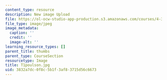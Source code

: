 ```yaml
---
content_type: resource
description: New image Upload
file: https://ol-ocw-studio-app-production.s3.amazonaws.com/courses/4-301-introduction-to-the-visual-arts-spring-2007/3832a7dc0f8c5b1f3af83715d56c6673_T1poulson.jpg
file_type: image/jpeg
image_metadata:
  caption: ''
  credit: ''
  image-alt: ''
learning_resource_types: []
parent_title: thumbs
parent_type: CourseSection
resourcetype: Image
title: T1poulson.jpg
uid: 3832a7dc-0f8c-5b1f-3af8-3715d56c6673
---
```

